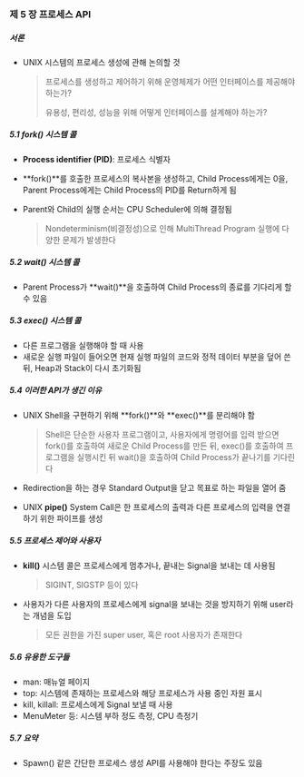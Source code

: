 ### 제 5 장 프로세스 API

##### 서론

- UNIX 시스템의 프로세스 생성에 관해 논의할 것

  > 프로세스를 생성하고 제어하기 위해 운영체제가 어떤 인터페이스를 제공해야 하는가?
  >
  > 유용성, 편리성, 성능을 위해 어떻게 인터페이스를 설계해야 하는가?

##### 5.1 fork() 시스템 콜

- **Process identifier (PID)**: 프로세스 식별자

- **fork()**를 호출한 프로세스의 복사본을 생성하고, Child Process에게는 0을, Parent Process에게는 Child Process의 PID를 Return하게 됨

- Parent와 Child의 실행 순서는 CPU Scheduler에 의해 결정됨

  > Nondeterminism(비결정성)으로 인해 MultiThread Program 실행에 다양한 문제가 발생한다

##### 5.2 wait() 시스템 콜

- Parent Process가 **wait()**을 호출하여 Child Process의 종료를 기다리게 할 수 있음

##### 5.3 exec() 시스템 콜

- 다른 프로그램을 실행해야 할 때 사용
- 새로운 실행 파일이 들어오면 현재 실행 파일의 코드와 정적 데이터 부분을 덮어 쓴 뒤, Heap과 Stack이 다시 초기화됨

##### 5.4 이러한 API가 생긴 이유

- UNIX Shell을 구현하기 위해 **fork()**와 **exec()**를 분리해야 함

  > Shell은 단순한 사용자 프로그램이고, 사용자에게 명령어를 입력 받으면 fork()를 호출하여 새로운 Child Process를 만든 뒤, exec()를 호출하여 프로그램을 실행시킨 뒤 wait()을 호출하여 Child Process가 끝나기를 기다린다

- Redirection을 하는 경우 Standard Output을 닫고 목표로 하는 파일을 열어 줌

- UNIX **pipe()** System Call은 한 프로세스의 출력과 다른 프로세스의 입력을 연결하기 위한 파이프를 생성

##### 5.5 프로세스 제어와 사용자

- **kill()** 시스템 콜은 프로세스에게 멈추거나, 끝내는 Signal을 보내는 데 사용됨

  > SIGINT, SIGSTP 등이 있다

- 사용자가 다른 사용자의 프로세스에게 signal을 보내는 것을 방지하기 위해 user라는 개념을 도입

  > 모든 권한을 가진 super user, 혹은 root 사용자가 존재한다

##### 5.6 유용한 도구들

- man: 매뉴얼 페이지
- top: 시스템에 존재하는 프로세스와 해당 프로세스가 사용 중인 자원 표시
- kill, killall: 프로세스에게 Signal 보낼 때 사용
- MenuMeter 등: 시스템 부하 정도 측정, CPU 측정기

##### 5.7 요약

- Spawn() 같은 간단한 프로세스 생성 API를 사용해야 한다는 주장도 있음